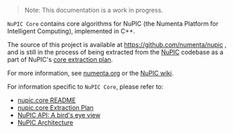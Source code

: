 > Note: This documentation is a work in progress.

`NuPIC Core` contains core algorithms for NuPIC (the Numenta Platform for Intelligent Computing), implemented in C++.

The source of this project is available at https://github.com/numenta/nupic , and is still in the process of being extracted from the [NuPIC](http://github.com/numenta/nupic) codebase as a part of NuPIC's [core extraction plan](https://github.com/numenta/nupic/wiki/nupic.core-Extraction-Plan). 

For more information, see [numenta.org](http://numenta.org) or the [NuPIC wiki](https://github.com/numenta/nupic/wiki).

For information specific to `NuPIC Core`, please refer to:

* <a href="https://github.com/numenta/nupic/blob/master/README.md">nupic.core README</a> 
* [nupic.core Extraction Plan](https://github.com/numenta/nupic/wiki/nupic.core-Extraction-Plan)
* <a href="https://github.com/numenta/nupic/wiki/NuPIC-API---A-bird's-eye-view">NuPIC API: A bird's eye view</a>
* [NuPIC Architecture](https://github.com/numenta/nupic/wiki/NuPIC-Architecture)

